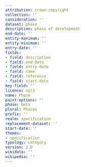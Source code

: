 ```yaml
---
attribution: crown-copyright
collection: ''
consideration: ''
dataset: phase
description: phase of development
end-date: ''
entity-maximum: ''
entity-minimum: ''
entry-date: ''
fields:
- field: description
- field: end-date
- field: entry-date
- field: name
- field: reference
- field: start-date
key-field: ''
licence: ogl3
name: Phase
paint-options: ''
phase: beta
plural: Phases
prefix: ''
realm: specification
replacement-dataset: ''
start-date: ''
themes:
- specification
typology: category
version: 1.0
wikidata: ''
wikipedia: ''
---
```

